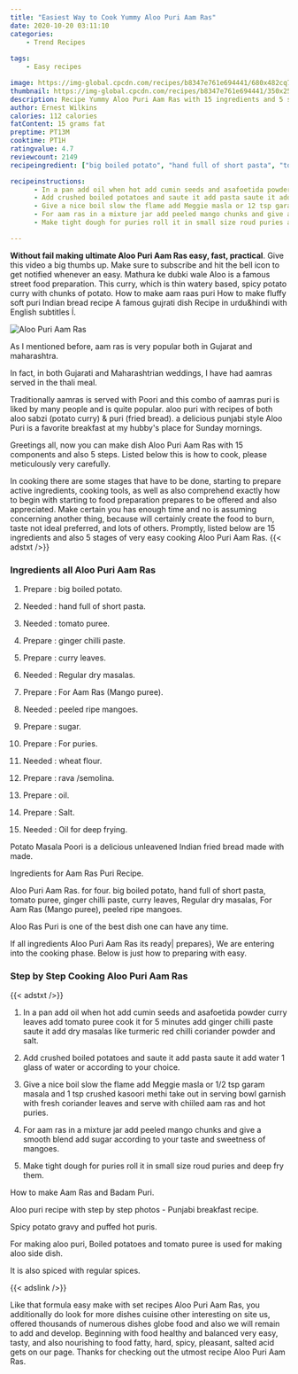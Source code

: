 ```yaml
---
title: "Easiest Way to Cook Yummy Aloo Puri Aam Ras"
date: 2020-10-20 03:11:10
categories:
    - Trend Recipes
    
tags:
    - Easy recipes

image: https://img-global.cpcdn.com/recipes/b8347e761e694441/680x482cq70/aloo-puri-aam-ras-recipe-main-photo.jpg
thumbnail: https://img-global.cpcdn.com/recipes/b8347e761e694441/350x250cq70/aloo-puri-aam-ras-recipe-main-photo.jpg
description: Recipe Yummy Aloo Puri Aam Ras with 15 ingredients and 5 stages of easy cooking.
author: Ernest Wilkins
calories: 112 calories
fatContent: 15 grams fat
preptime: PT13M
cooktime: PT1H
ratingvalue: 4.7
reviewcount: 2149
recipeingredient: ["big boiled potato", "hand full of short pasta", "tomato puree", "ginger chilli paste", "curry leaves", "Regular dry masalas", "For Aam Ras Mango puree", "peeled ripe mangoes", "sugar", "For puries", "wheat flour", "rava semolina", "oil", "Salt", "Oil for deep frying"]

recipeinstructions: 
      - In a pan add oil when hot add cumin seeds and asafoetida powder curry leaves add tomato puree cook it for 5 minutes add ginger chilli paste saute it add dry masalas like turmeric red chilli coriander powder and salt 
      - Add crushed boiled potatoes and saute it add pasta saute it add water 1 glass of water or according to your choice 
      - Give a nice boil slow the flame add Meggie masla or 12 tsp garam masala and 1 tsp crushed kasoori methi take out in serving bowl garnish with fresh coriander leaves and serve with chiiled aam ras and hot puries 
      - For aam ras in a mixture jar add peeled mango chunks and give a smooth blend add sugar according to your taste and sweetness of mangoes 
      - Make tight dough for puries roll it in small size roud puries and deep fry them

---
```




**Without fail making ultimate Aloo Puri Aam Ras easy, fast, practical**. Give this video a big thumbs up. Make sure to subscribe and hit the bell icon to get notified whenever an easy. Mathura ke dubki wale Aloo is a famous street food preparation. This curry, which is thin watery based, spicy potato curry with chunks of potato. How to make aam raas puri How to make fluffy soft puri Indian bread recipe A famous gujrati dish Recipe in urdu&amp;hindi with English subtitles ĺ.


![Aloo Puri Aam Ras](https://img-global.cpcdn.com/recipes/b8347e761e694441/680x482cq70/aloo-puri-aam-ras-recipe-main-photo.jpg "Aloo Puri Aam Ras")



As I mentioned before, aam ras is very popular both in Gujarat and maharashtra.

In fact, in both Gujarati and Maharashtrian weddings, I have had aamras served in the thali meal.

Traditionally aamras is served with Poori and this combo of aamras puri is liked by many people and is quite popular. aloo puri with recipes of both aloo sabzi (potato curry) &amp; puri (fried bread). a delicious punjabi style Aloo Puri is a favorite breakfast at my hubby&#39;s place for Sunday mornings.


Greetings all, now you can make dish Aloo Puri Aam Ras with 15 components and also 5 steps. Listed below this is how to cook, please meticulously very carefully.

In cooking there are some stages that have to be done, starting to prepare active ingredients, cooking tools, as well as also comprehend exactly how to begin with starting to food preparation prepares to be offered and also appreciated. Make certain you has enough time and no is assuming concerning another thing, because will certainly create the food to burn, taste not ideal preferred, and lots of others. Promptly, listed below are 15 ingredients and also 5 stages of very easy cooking Aloo Puri Aam Ras.
{{< adstxt />}}

### Ingredients all Aloo Puri Aam Ras


1. Prepare  : big boiled potato.

1. Needed  : hand full of short pasta.

1. Needed  : tomato puree.

1. Prepare  : ginger chilli paste.

1. Prepare  : curry leaves.

1. Needed  : Regular dry masalas.

1. Prepare  : For Aam Ras (Mango puree).

1. Needed  : peeled ripe mangoes.

1. Prepare  : sugar.

1. Prepare  : For puries.

1. Needed  : wheat flour.

1. Prepare  : rava /semolina.

1. Prepare  : oil.

1. Prepare  : Salt.

1. Needed  : Oil for deep frying.


Potato Masala Poori is a delicious unleavened Indian fried bread made with made.

Ingredients for Aam Ras Puri Recipe.

Aloo Puri Aam Ras. for four. big boiled potato, hand full of short pasta, tomato puree, ginger chilli paste, curry leaves, Regular dry masalas, For Aam Ras (Mango puree), peeled ripe mangoes.

Aloo Ras Puri is one of the best dish one can have any time.


If all ingredients Aloo Puri Aam Ras its ready| prepares}, We are entering into the cooking phase. Below is just how to preparing with easy.

### Step by Step Cooking Aloo Puri Aam Ras

{{< adstxt />}}


1. In a pan add oil when hot add cumin seeds and asafoetida powder curry leaves add tomato puree cook it for 5 minutes add ginger chilli paste saute it add dry masalas like turmeric red chilli coriander powder and salt.



1. Add crushed boiled potatoes and saute it add pasta saute it add water 1 glass of water or according to your choice.



1. Give a nice boil slow the flame add Meggie masla or 1/2 tsp garam masala and 1 tsp crushed kasoori methi take out in serving bowl garnish with fresh coriander leaves and serve with chiiled aam ras and hot puries.



1. For aam ras in a mixture jar add peeled mango chunks and give a smooth blend add sugar according to your taste and sweetness of mangoes.



1. Make tight dough for puries roll it in small size roud puries and deep fry them.




How to make Aam Ras and Badam Puri.

Aloo puri recipe with step by step photos - Punjabi breakfast recipe.

Spicy potato gravy and puffed hot puris.

For making aloo puri, Boiled potatoes and tomato puree is used for making aloo side dish.

It is also spiced with regular spices.


{{< adslink />}}

Like that formula easy make with set recipes Aloo Puri Aam Ras, you additionally do look for more dishes cuisine other interesting on site us, offered thousands of numerous dishes globe food and also we will remain to add and develop. Beginning with food healthy and balanced very easy, tasty, and also nourishing to food fatty, hard, spicy, pleasant, salted acid gets on our page. Thanks for checking out the utmost recipe Aloo Puri Aam Ras.
